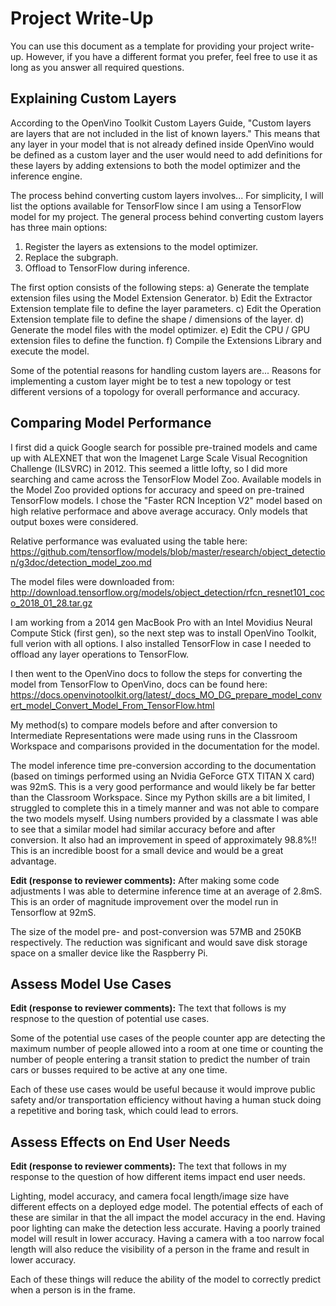 # Project Write-Up

You can use this document as a template for providing your project write-up. However, if you
have a different format you prefer, feel free to use it as long as you answer all required
questions.

## Explaining Custom Layers

According to the OpenVino Toolkit Custom Layers Guide, "Custom layers are layers that are not included in the list of known layers." This means that any layer in your model that is not already defined inside OpenVino would be defined as a custom layer and the user would need to add definitions for these layers by adding extensions to both the model optimizer and the inference engine.

The process behind converting custom layers involves...
For simplicity, I will list the options available for TensorFlow since I am using a TensorFlow model for my project. The general process behind converting custom layers has three main options:
1) Register the layers as extensions to the model optimizer.
2) Replace the subgraph.
3) Offload to TensorFlow during inference.

The first option consists of the following steps:
a) Generate the template extension files using the Model Extension Generator.
b) Edit the Extractor Extension template file to define the layer parameters.
c) Edit the Operation Extension template file to define the shape / dimensions of the layer.
d) Generate the model files with the model optimizer.
e) Edit the CPU / GPU extension files to define the function.
f) Compile the Extensions Library and execute the model.

Some of the potential reasons for handling custom layers are...
Reasons for implementing a custom layer might be to test a new topology or test different versions of a topology for overall performance and accuracy.

## Comparing Model Performance

I first did a quick Google search for possible pre-trained models and came up with ALEXNET that won the Imagenet Large Scale Visual Recognition Challenge (ILSVRC) in 2012. This seemed a little lofty, so I did more searching and came across the TensorFlow Model Zoo. Available models in the Model Zoo provided options for accuracy and speed on pre-trained TensorFlow models. I chose the "Faster RCN Inception V2" model based on high relative performace and above average accuracy. Only models that output boxes were considered.

Relative performance was evaluated using the table here:
https://github.com/tensorflow/models/blob/master/research/object_detection/g3doc/detection_model_zoo.md

The model files were downloaded from:
http://download.tensorflow.org/models/object_detection/rfcn_resnet101_coco_2018_01_28.tar.gz

I am working from a 2014 gen MacBook Pro with an Intel Movidius Neural Compute Stick (first gen), so the next step
was to install OpenVino Toolkit, full verion with all options. I also installed TensorFlow in case I needed to
offload any layer operations to TensorFlow.

I then went to the OpenVino docs to follow the steps for converting the model from TensorFlow to OpenVino, docs
can be found here:
https://docs.openvinotoolkit.org/latest/_docs_MO_DG_prepare_model_convert_model_Convert_Model_From_TensorFlow.html

My method(s) to compare models before and after conversion to Intermediate Representations
were made using runs in the Classroom Workspace and comparisons provided in the documentation for the model.

The model inference time pre-conversion according to the documentation (based on timings performed using an Nvidia GeForce GTX TITAN X card) was 92mS. This is a very good performance and would likely be far better than the Classroom Workspace.  Since my Python skills are a bit limited, I struggled to complete this in a timely manner and was not able to compare the two models myself.  Using numbers provided by a classmate I was able to see that a similar model had similar accuracy before and after conversion.  It also had an improvement in speed of approximately 98.8%!! This is an incredible boost for a small device and would be a great advantage.

**Edit (response to reviewer comments):** After making some code adjustments I was able to determine inference time at an average of 2.8mS. This is an order of magnitude improvement over the model run in Tensorflow at 92mS.

The size of the model pre- and post-conversion was 57MB and 250KB respectively.  The reduction was significant and would save disk storage space on a smaller device like the Raspberry Pi.

## Assess Model Use Cases

**Edit (response to reviewer comments):** The text that follows is my respnose to the question of potential use cases.

Some of the potential use cases of the people counter app are detecting the maximum number of people allowed into a room at one time or counting the number of people entering a transit station to predict the number of train cars or busses required to be active at any one time.

Each of these use cases would be useful because it would improve public safety and/or transportation efficiency without having a human stuck doing a repetitive and boring task, which could lead to errors.

## Assess Effects on End User Needs

**Edit (response to reviewer comments):** The text that follows in my response to the question of how different items impact end user needs.

Lighting, model accuracy, and camera focal length/image size have different effects on a deployed edge model. The potential effects of each of these are similar in that the all impact the model accuracy in the end.  Having poor lighting can make the detection less accurate.  Having a poorly trained model will result in lower accuracy. Having a camera with a too narrow focal length will also reduce the visibility of a person in the frame and result in lower accuracy.

Each of these things will reduce the ability of the model to correctly predict when a person is in the frame.

